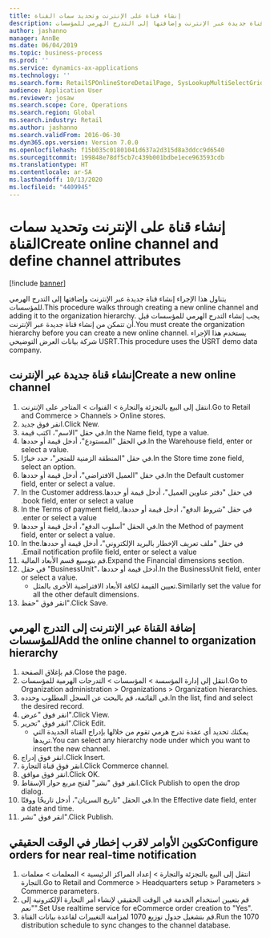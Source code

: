 ```yaml
---
title: إنشاء قناة على الإنترنت وتحديد سمات القناة
description: يتناول هذا الإجراء إنشاء قناة جديدة عبر الإنترنت وإضافتها إلى التدرج الهرمي للمؤسسات.
author: jashanno
manager: AnnBe
ms.date: 06/04/2019
ms.topic: business-process
ms.prod: ''
ms.service: dynamics-ax-applications
ms.technology: ''
ms.search.form: RetailSPOnlineStoreDetailPage, SysLookupMultiSelectGrid, DimensionLookup, OMHierarchyManager, HierarchyDesigner, OMNodeSelection, HierarchyPublishAndCloseForm
audience: Application User
ms.reviewer: josaw
ms.search.scope: Core, Operations
ms.search.region: Global
ms.search.industry: Retail
ms.author: jashanno
ms.search.validFrom: 2016-06-30
ms.dyn365.ops.version: Version 7.0.0
ms.openlocfilehash: f15b035c01801041d637a2d315d8a3ddcc9d6540
ms.sourcegitcommit: 199848e78df5cb7c439b001bdbe1ece963593cdb
ms.translationtype: HT
ms.contentlocale: ar-SA
ms.lasthandoff: 10/13/2020
ms.locfileid: "4409945"
---
```

# <a name="create-online-channel-and-define-channel-attributes"></a><span data-ttu-id="36bc4-103">إنشاء قناة على الإنترنت وتحديد سمات القناة</span><span class="sxs-lookup"><span data-stu-id="36bc4-103">Create online channel and define channel attributes</span></span>

[!include [banner](../includes/banner.md)]

<span data-ttu-id="36bc4-104">يتناول هذا الإجراء إنشاء قناة جديدة عبر الإنترنت وإضافتها إلى التدرج الهرمي للمؤسسات.</span><span class="sxs-lookup"><span data-stu-id="36bc4-104">This procedure walks through creating a new online channel and adding it to the organization hierarchy.</span></span> <span data-ttu-id="36bc4-105">يجب إنشاء التدرج الهرمي للمؤسسات قبل أن تتمكن من إنشاء قناة جديدة عبر الإنترنت.</span><span class="sxs-lookup"><span data-stu-id="36bc4-105">You must create the organization hierarchy before you can create a new online channel.</span></span> <span data-ttu-id="36bc4-106">يستخدم هذا الإجراء شركة بيانات العرض التوضيحي USRT.</span><span class="sxs-lookup"><span data-stu-id="36bc4-106">This procedure uses the USRT demo data company.</span></span>


## <a name="create-a-new-online-channel"></a><span data-ttu-id="36bc4-107">إنشاء قناة جديدة عبر الإنترنت</span><span class="sxs-lookup"><span data-stu-id="36bc4-107">Create a new online channel</span></span>
1. <span data-ttu-id="36bc4-108">انتقل إلى البيع بالتجزئة والتجارة > القنوات > المتاجر على الإنترنت.</span><span class="sxs-lookup"><span data-stu-id="36bc4-108">Go to Retail and Commerce > Channels > Online stores.</span></span>
2. <span data-ttu-id="36bc4-109">انقر فوق جديد.</span><span class="sxs-lookup"><span data-stu-id="36bc4-109">Click New.</span></span>
3. <span data-ttu-id="36bc4-110">في حقل "الاسم"، اكتب قيمة.</span><span class="sxs-lookup"><span data-stu-id="36bc4-110">In the Name field, type a value.</span></span>
4. <span data-ttu-id="36bc4-111">في الحقل "المستودع"، أدخل قيمة أو حددها.</span><span class="sxs-lookup"><span data-stu-id="36bc4-111">In the Warehouse field, enter or select a value.</span></span>
5. <span data-ttu-id="36bc4-112">في حقل "‏‫المنطقة الزمنية للمتجر‬"، حدد خيارًا.</span><span class="sxs-lookup"><span data-stu-id="36bc4-112">In the Store time zone field, select an option.</span></span>
6. <span data-ttu-id="36bc4-113">في حقل "العميل الافتراضي"، أدخل قيمة أو حددها.</span><span class="sxs-lookup"><span data-stu-id="36bc4-113">In the Default customer field, enter or select a value.</span></span>
7. <span data-ttu-id="36bc4-114">في حقل "‏‫دفتر عناوين العميل"، أدخل قيمة أو حددها.</span><span class="sxs-lookup"><span data-stu-id="36bc4-114">In the Customer address book field, enter or select a value.</span></span>
8. <span data-ttu-id="36bc4-115">في حقل "‏‫شروط الدفع"، أدخل قيمة أو حددها.</span><span class="sxs-lookup"><span data-stu-id="36bc4-115">In the Terms of payment field, enter or select a value.</span></span>
9. <span data-ttu-id="36bc4-116">في الحقل "أسلوب الدفع"، أدخل قيمة أو حددها.</span><span class="sxs-lookup"><span data-stu-id="36bc4-116">In the Method of payment field, enter or select a value.</span></span>
10. <span data-ttu-id="36bc4-117">في حقل "‏‫ملف تعريف الإخطار بالبريد الإلكتروني"، أدخل قيمة أو حددها.</span><span class="sxs-lookup"><span data-stu-id="36bc4-117">In the Email notification profile field, enter or select a value.</span></span>
11. <span data-ttu-id="36bc4-118">قم بتوسيع قسم الأبعاد المالية.</span><span class="sxs-lookup"><span data-stu-id="36bc4-118">Expand the Financial dimensions section.</span></span>
12. <span data-ttu-id="36bc4-119">في حقل "BusinessUnit"، أدخل قيمة أو حددها.</span><span class="sxs-lookup"><span data-stu-id="36bc4-119">In the BusinessUnit field, enter or select a value.</span></span>
    * <span data-ttu-id="36bc4-120">تعيين القيمة لكافة الأبعاد الافتراضية الأخرى بالمثل.</span><span class="sxs-lookup"><span data-stu-id="36bc4-120">Similarly set the value for all the other default dimensions.</span></span>  
13. <span data-ttu-id="36bc4-121">انقر فوق "حفظ".</span><span class="sxs-lookup"><span data-stu-id="36bc4-121">Click Save.</span></span>

## <a name="add-the-online-channel-to-organization-hierarchy"></a><span data-ttu-id="36bc4-122">إضافة القناة عبر الإنترنت إلى التدرج الهرمي للمؤسسات</span><span class="sxs-lookup"><span data-stu-id="36bc4-122">Add the online channel to organization hierarchy</span></span>
1. <span data-ttu-id="36bc4-123">قم بإغلاق الصفحة.</span><span class="sxs-lookup"><span data-stu-id="36bc4-123">Close the page.</span></span>
2. <span data-ttu-id="36bc4-124">انتقل إلى إدارة المؤسسة > المؤسسات > التدرجات الهرمية للمؤسسات.</span><span class="sxs-lookup"><span data-stu-id="36bc4-124">Go to Organization administration > Organizations > Organization hierarchies.</span></span>
3. <span data-ttu-id="36bc4-125">في القائمة، قم بالبحث عن السجل المطلوب وحدده.</span><span class="sxs-lookup"><span data-stu-id="36bc4-125">In the list, find and select the desired record.</span></span>
4. <span data-ttu-id="36bc4-126">انقر فوق "عرض".</span><span class="sxs-lookup"><span data-stu-id="36bc4-126">Click View.</span></span>
5. <span data-ttu-id="36bc4-127">انقر فوق "تحرير".</span><span class="sxs-lookup"><span data-stu-id="36bc4-127">Click Edit.</span></span>
    * <span data-ttu-id="36bc4-128">يمكنك تحديد أي عقدة تدرج هرمي تقوم من خلالها بإدراج القناة الجديدة التي تريدها.</span><span class="sxs-lookup"><span data-stu-id="36bc4-128">You can select any hierarchy node under which you want to insert the new channel.</span></span>  
6. <span data-ttu-id="36bc4-129">انقر فوق إدراج.</span><span class="sxs-lookup"><span data-stu-id="36bc4-129">Click Insert.</span></span>
7. <span data-ttu-id="36bc4-130">انقر فوق قناة التجارة.</span><span class="sxs-lookup"><span data-stu-id="36bc4-130">Click Commerce channel.</span></span>
8. <span data-ttu-id="36bc4-131">انقر فوق موافق.</span><span class="sxs-lookup"><span data-stu-id="36bc4-131">Click OK.</span></span>
9. <span data-ttu-id="36bc4-132">انقر فوق "نشر" لفتح مربع حوار الإسقاط‬.</span><span class="sxs-lookup"><span data-stu-id="36bc4-132">Click Publish to open the drop dialog.</span></span>
10. <span data-ttu-id="36bc4-133">في الحقل "تاريخ السريان"، أدخل تاريخًا ووقتًا.</span><span class="sxs-lookup"><span data-stu-id="36bc4-133">In the Effective date field, enter a date and time.</span></span>
11. <span data-ttu-id="36bc4-134">انقر فوق "نشر".</span><span class="sxs-lookup"><span data-stu-id="36bc4-134">Click Publish.</span></span>

## <a name="configure-orders-for-near-real-time-notification"></a><span data-ttu-id="36bc4-135">تكوين الأوامر لاقرب إخطار في الوقت الحقيقي</span><span class="sxs-lookup"><span data-stu-id="36bc4-135">Configure orders for near real-time notification</span></span>
1. <span data-ttu-id="36bc4-136">انتقل إلى البيع بالتجزئة والتجارة > إعداد المراكز الرئيسية > المعلمات > معلمات التجارة.</span><span class="sxs-lookup"><span data-stu-id="36bc4-136">Go to Retail and Commerce  > Headquarters setup > Parameters > Commerce parameters.</span></span>
2. <span data-ttu-id="36bc4-137">قم بتعيين استخدام الخدمة في الوقت الحقيقي لإنشاء أمر التجارة الإلكترونية إلى "نعم".</span><span class="sxs-lookup"><span data-stu-id="36bc4-137">Set Use realtime service for eCommerce order creation to "Yes".</span></span>
3. <span data-ttu-id="36bc4-138">قم بتشغيل جدول توزيع 1070 لمزامنة التغييرات لقاعدة بيانات القناة.</span><span class="sxs-lookup"><span data-stu-id="36bc4-138">Run the 1070 distribution schedule to sync changes to the channel database.</span></span> 


